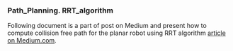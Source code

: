 ### Path_Planning. RRT_algorithm

Following document is a part of post on Medium and present how to compute collision free path for the planar robot using RRT algorithm
[article on Medium.com](https://markus-x-buchholz.medium.com/robot-path-planning-rrt-algorithm-d836fb52cb38).
